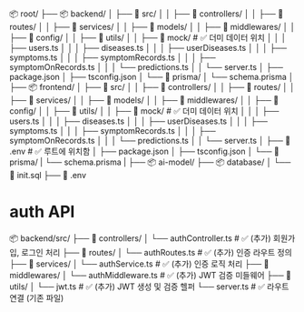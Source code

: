 📦 root/
├── 📦 backend/
│   ├── 📁 src/
│   │   ├── 📁 controllers/
│   │   ├── 📁 routes/
│   │   ├── 📁 services/
│   │   ├── 📁 models/
│   │   ├── 📁 middlewares/
│   │   ├── 📁 config/
│   │   ├── 📁 utils/
│   │   ├── 📁 mock/                 # ✅ 더미 데이터 위치
│   │   │   ├── users.ts
│   │   │   ├── diseases.ts
│   │   │   ├── userDiseases.ts
│   │   │   ├── symptoms.ts
│   │   │   ├── symptomRecords.ts
│   │   │   ├── symptomOnRecords.ts
│   │   │   └── predictions.ts
│   │   └── server.ts
│   ├── package.json
│   ├── tsconfig.json
│   └── 📁 prisma/
│       └── schema.prisma
│   
├── 📦 frontend/
│   ├── 📁 src/
│   │   ├── 📁 controllers/
│   │   ├── 📁 routes/
│   │   ├── 📁 services/
│   │   ├── 📁 models/
│   │   ├── 📁 middlewares/
│   │   ├── 📁 config/
│   │   ├── 📁 utils/
│   │   ├── 📁 mock/                 # ✅ 더미 데이터 위치
│   │   │   ├── users.ts
│   │   │   ├── diseases.ts
│   │   │   ├── userDiseases.ts
│   │   │   ├── symptoms.ts
│   │   │   ├── symptomRecords.ts
│   │   │   ├── symptomOnRecords.ts
│   │   │   └── predictions.ts
│   │   └── server.ts
│   ├── 📄 .env                      # ✅ 루트에 위치함
│   ├── package.json
│   ├── tsconfig.json
│   └── 📁 prisma/
|       └── schema.prisma
|
├── 📦 ai-model/
├── 📦 database/
│   └── 📄 init.sql
├── 📄 .env

# auth API
📦 backend/src/
├── 📁 controllers/
│   └── authController.ts         # ✅ (추가) 회원가입, 로그인 처리
├── 📁 routes/
│   └── authRoutes.ts             # ✅ (추가) 인증 라우트 정의
├── 📁 services/
│   └── authService.ts            # ✅ (추가) 인증 로직 처리
├── 📁 middlewares/
│   └── authMiddleware.ts         # ✅ (추가) JWT 검증 미들웨어
├── 📁 utils/
│   └── jwt.ts                    # ✅ (추가) JWT 생성 및 검증 헬퍼
└── server.ts                     # ✅ 라우트 연결 (기존 파일)
